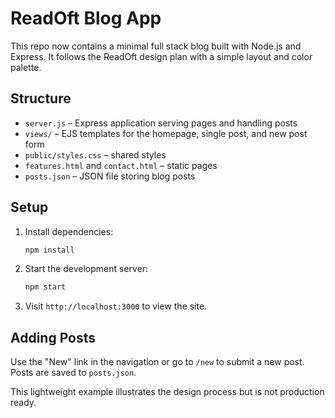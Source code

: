 # ReadOft Blog App

This repo now contains a minimal full stack blog built with Node.js and Express. It follows the ReadOft design plan with a simple layout and color palette.

## Structure
- `server.js` – Express application serving pages and handling posts
- `views/` – EJS templates for the homepage, single post, and new post form
- `public/styles.css` – shared styles
- `features.html` and `contact.html` – static pages
- `posts.json` – JSON file storing blog posts

## Setup
1. Install dependencies:
   ```bash
   npm install
   ```
2. Start the development server:
   ```bash
   npm start
   ```
3. Visit `http://localhost:3000` to view the site.

## Adding Posts
Use the "New" link in the navigation or go to `/new` to submit a new post. Posts are saved to `posts.json`.

This lightweight example illustrates the design process but is not production ready.
